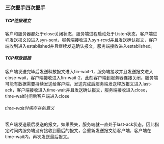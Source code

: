### 三次握手四次握手

##### TCP连接建立

​	客户和服务器都处于close关闭状态，服务端进程启动处于Listen状态，客户端进程发送报文段进入syn-sent，服务端接收进入syn-rcvd并且发送确认报文，客户端收到进入established并且继续发送确认报文，服务端接收进入established。

##### TCP释放链接

​	客户端发送完毕后发送释放报文进入fin-wait-1，服务端接收并且发送报文进入close-wait，客户端接收进入fin-wait-2，此刻客户端到服务器连接关闭，服务端可能有数据需要持续发送给客户端，发送完成后服务端发送释放报文进入last-ack，客户端接收进入time-wait并且发送确认报文，服务端接收进入close，time-wait时间后客户端进入close

###### time-wait时间存在的意义

​	客户端发送最后发送的报文，如果丢失，服务端就一直处于last-ack状态，因此指定时间内服务端没有接收到最后的报文，会重新发送报文给客户端，客户端在time-wait内，再次发送最后报文。	